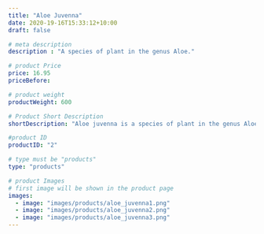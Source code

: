 ```yaml
---
title: "Aloe Juvenna"
date: 2020-19-16T15:33:12+10:00
draft: false

# meta description
description : "A species of plant in the genus Aloe."

# product Price
price: 16.95
priceBefore:

# product weight
productWeight: 600

# Product Short Description
shortDescription: "Aloe juvenna is a species of plant in the genus Aloe. It is popular in cultivation but extremely rare in its natural habitat in Kenya."

#product ID
productID: "2"

# type must be "products"
type: "products"

# product Images
# first image will be shown in the product page
images:
  - image: "images/products/aloe_juvenna1.png"
  - image: "images/products/aloe_juvenna2.png"
  - image: "images/products/aloe_juvenna3.png"
---
```

